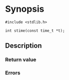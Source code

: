 # Synopsis

`#include <stdlib.h>`

`int stime(const time_t *t);`

## Description

### Return value

### Errors
